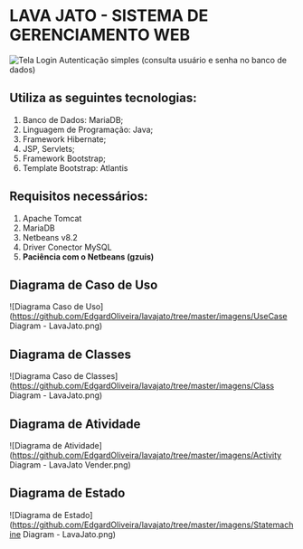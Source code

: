 # LAVA JATO - SISTEMA DE GERENCIAMENTO WEB
![Tela Login](https://github.com/EdgardOliveira/lavajato/blob/master/lavajato/imagens/login.png)
Autenticação simples (consulta usuário e senha no banco de dados)

## Utiliza as seguintes tecnologias:
1. Banco de Dados: MariaDB;
2. Linguagem de Programação: Java;
3. Framework Hibernate;
3. JSP, Servlets;
4. Framework Bootstrap;
5. Template Bootstrap: Atlantis

## Requisitos necessários: 
1. Apache Tomcat
2. MariaDB
3. Netbeans v8.2
4. Driver Conector MySQL
5. **Paciência com o Netbeans (gzuis)**

## Diagrama de Caso de Uso
![Diagrama Caso de Uso](https://github.com/EdgardOliveira/lavajato/tree/master/imagens/UseCase Diagram - LavaJato.png)

## Diagrama de Classes
![Diagrama Caso de Classes](https://github.com/EdgardOliveira/lavajato/tree/master/imagens/Class Diagram - LavaJato.png)

## Diagrama de Atividade
![Diagrama de Atividade](https://github.com/EdgardOliveira/lavajato/tree/master/imagens/Activity Diagram - LavaJato Vender.png)

## Diagrama de Estado
![Diagrama de Estado](https://github.com/EdgardOliveira/lavajato/tree/master/imagens/Statemachine Diagram - LavaJato.png)
